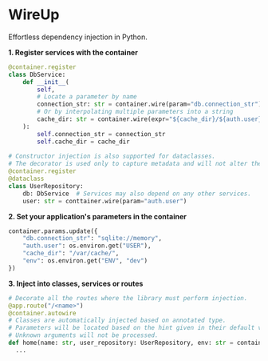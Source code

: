 # WireUp

Effortless dependency injection in Python.

**1. Register services with the container**

```python
@container.register
class DbService:
    def __init__(
        self,
        # Locate a parameter by name
        connection_str: str = container.wire(param="db.connection_str"),
        # Or by interpolating multiple parameters into a string
        cache_dir: str = container.wire(expr="${cache_dir}/${auth.user}/db"),
    ):
        self.connection_str = connection_str
        self.cache_dir = cache_dir
        
# Constructor injection is also supported for dataclasses.
# The decorator is used only to capture metadata and will not alter the class.
@container.register
@dataclass  
class UserRepository:
    db: DbService  # Services may also depend on any other services.
    user: str = conttainer.wire(param="auth.user") 
```

**2. Set your application's parameters in the container** 
```python
container.params.update({
    "db.connection_str": "sqlite://memory",
    "auth.user": os.environ.get("USER"),
    "cache_dir": "/var/cache/",
    "env": os.environ.get("ENV", "dev")
})
```

**3. Inject into classes, services or routes**

```python
# Decorate all the routes where the library must perform injection. 
@app.route("/<name>")
@container.autowire
# Classes are automatically injected based on annotated type. 
# Parameters will be located based on the hint given in their default value.
# Unknown arguments will not be processed.
def home(name: str, user_repository: UserRepository, env: str = container.wire(param="env")):
  ...
```

